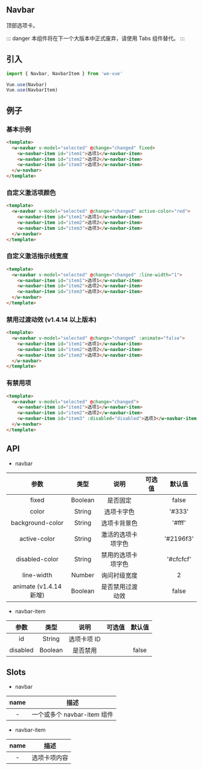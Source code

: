 Navbar
---
顶部选项卡。

::: danger
本组件将在下一个大版本中正式废弃，请使用 Tabs 组件替代。
:::

## 引入

```js
import { Navbar, NavbarItem } from 'we-vue'

Vue.use(Navbar)
Vue.use(NavbarItem)
```

## 例子

### 基本示例

```html
<template>
  <w-navbar v-model="selected" @change="changed" fixed>
    <w-navbar-item id="item1">选项1</w-navbar-item>
    <w-navbar-item id="item2">选项2</w-navbar-item>
    <w-navbar-item id="item3">选项3</w-navbar-item>
  </w-navbar>
</template>
```

### 自定义激活项颜色

```html
<template>
  <w-navbar v-model="selected" @change="changed" active-color="red">
    <w-navbar-item id="item1">选项1</w-navbar-item>
    <w-navbar-item id="item2">选项2</w-navbar-item>
    <w-navbar-item id="item3">选项3</w-navbar-item>
  </w-navbar>
</template>
```

### 自定义激活指示线宽度

```html
<template>
  <w-navbar v-model="selected" @change="changed" :line-width="1">
    <w-navbar-item id="item1">选项1</w-navbar-item>
    <w-navbar-item id="item2">选项2</w-navbar-item>
    <w-navbar-item id="item3">选项3</w-navbar-item>
  </w-navbar>
</template>
```

### 禁用过渡动效 (v1.4.14 以上版本)

```html
<template>
  <w-navbar v-model="selected" @change="changed" :animate="false">
    <w-navbar-item id="item1">选项1</w-navbar-item>
    <w-navbar-item id="item2">选项2</w-navbar-item>
    <w-navbar-item id="item3">选项3</w-navbar-item>
  </w-navbar>
</template>
```

### 有禁用项

```html
<template>
  <w-navbar v-model="selected" @change="changed">
    <w-navbar-item id="item1">选项1</w-navbar-item>
    <w-navbar-item id="item2">选项2</w-navbar-item>
    <w-navbar-item id="item3" :disabled="disabled">选项3</w-navbar-item>
  </w-navbar>
</template>
```

## API

- navbar

|   参数   |   类型    |   说明   | 可选值  |  默认值  |
| :----: | :-----: | :----: | :--: | :---: |
| fixed  | Boolean  |  是否固定   |      |   false    |
| color  | String  |  选项卡字色   |      |   '#333'    |
| background-color  | String  |  选项卡背景色   |      |   '#fff'    |
| active-color  | String  |  激活的选项卡项字色   |      |   '#2196f3'    |
| disabled-color  | String  |  禁用的选项卡项字色   |      |   '#cfcfcf'    |
| line-width  | Number  |  询问衬级宽度   |      |   2    |
| animate (v1.4.14 新增)  | Boolean  |  是否禁用过渡动效   |      |   false   |

- navbar-item

|   参数   |   类型    |   说明   | 可选值  |  默认值  |
| :----: | :-----: | :----: | :--: | :---: |
| id  | String  |  选项卡项 ID   |      |       |
| disabled  | Boolean  |  是否禁用   |      |   false    |

## Slots

- navbar

|   name   |   描述    |
| :----: | :-----: |
| -  | 一个或多个 navbar-item 组件  |

- navbar-item

|   name   |   描述    |
| :----: | :-----: |
| -  | 选项卡项内容  |
